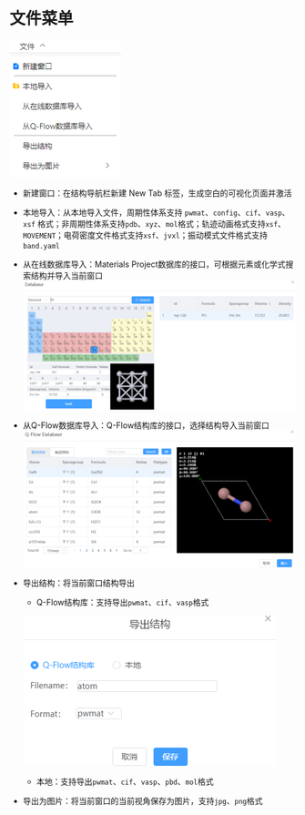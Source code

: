 # 文件菜单

![文件菜单](nested/qstudio_manual_file.png)

- 新建窗口：在结构导航栏新建 New Tab 标签，生成空白的可视化页面并激活
- 本地导入：从本地导入文件，周期性体系支持 `pwmat`、`config`、`cif`、`vasp`、`xsf` 格式；非周期性体系支持`pdb`、`xyz`、`mol`格式；轨迹动画格式支持`xsf`、`MOVEMENT`；电荷密度文件格式支持`xsf`、`jvxl`；振动模式文件格式支持`band.yaml`
- 从在线数据库导入：Materials Project数据库的接口，可根据元素或化学式搜索结构并导入当前窗口
  ![数据库](nested/qstudio_manual_file2.png)
- 从Q-Flow数据库导入：Q-Flow结构库的接口，选择结构导入当前窗口
![数据库](nested/qstudio_manual_file3.png)
- 导出结构：将当前窗口结构导出
  - Q-Flow结构库：支持导出`pwmat`、`cif`、`vasp`格式
  
  ![数据库](nested/qstudio_manual_file4.png)
  - 本地：支持导出`pwmat`、`cif`、`vasp`、`pbd`、`mol`格式
- 导出为图片：将当前窗口的当前视角保存为图片，支持`jpg`、`png`格式

